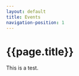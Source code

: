 ```yaml
---
layout: default
title: Events
navigation-position: 1
---
```


# {{page.title}}
This is a test.